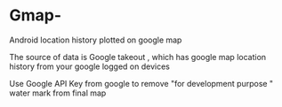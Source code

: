 # Gmap-
Android location history plotted on google map

The source of data is Google takeout , which has google map location history from your google logged on devices 

Use Google API Key from google to remove "for development purpose " water mark from final map
